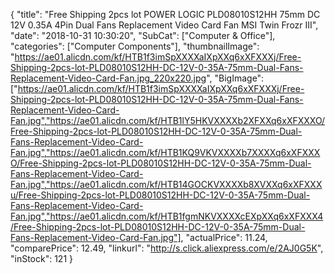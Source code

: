 {
	"title": "Free Shipping 2pcs lot POWER LOGIC PLD08010S12HH 75mm DC 12V 0.35A 4Pin Dual Fans Replacement Video Card Fan MSI Twin Frozr III",
	"date": "2018-10-31 10:30:20",
	"SubCat": ["Computer & Office"],
	"categories": ["Computer Components"],
	"thumbnailImage": "https://ae01.alicdn.com/kf/HTB1f3imSpXXXXaIXpXXq6xXFXXXj/Free-Shipping-2pcs-lot-PLD08010S12HH-DC-12V-0-35A-75mm-Dual-Fans-Replacement-Video-Card-Fan.jpg_220x220.jpg",
	"BigImage": ["https://ae01.alicdn.com/kf/HTB1f3imSpXXXXaIXpXXq6xXFXXXj/Free-Shipping-2pcs-lot-PLD08010S12HH-DC-12V-0-35A-75mm-Dual-Fans-Replacement-Video-Card-Fan.jpg","https://ae01.alicdn.com/kf/HTB1lY5HKVXXXXb2XFXXq6xXFXXXO/Free-Shipping-2pcs-lot-PLD08010S12HH-DC-12V-0-35A-75mm-Dual-Fans-Replacement-Video-Card-Fan.jpg","https://ae01.alicdn.com/kf/HTB1KQ9VKVXXXXb7XXXXq6xXFXXXO/Free-Shipping-2pcs-lot-PLD08010S12HH-DC-12V-0-35A-75mm-Dual-Fans-Replacement-Video-Card-Fan.jpg","https://ae01.alicdn.com/kf/HTB14GOCKVXXXXb8XVXXq6xXFXXXu/Free-Shipping-2pcs-lot-PLD08010S12HH-DC-12V-0-35A-75mm-Dual-Fans-Replacement-Video-Card-Fan.jpg","https://ae01.alicdn.com/kf/HTB1fgmNKVXXXXcEXpXXq6xXFXXX4/Free-Shipping-2pcs-lot-PLD08010S12HH-DC-12V-0-35A-75mm-Dual-Fans-Replacement-Video-Card-Fan.jpg"],
	"actualPrice": 11.24,
	"comparePrice": 12.49,
	"linkurl": "http://s.click.aliexpress.com/e/2AJ0G5K",
	"inStock": 121
}
